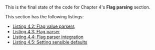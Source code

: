 
This is the final state of the code for Chapter 4's **Flag parsing** section.

This section has the following listings:

- [Listing 4.2: Flag value parsers](../../all-listings/04-command-line-interfaces/02-flag-value-parsers.md)
- [Listing 4.3: Flag parser](../../all-listings/04-command-line-interfaces/03-flag-parser.md)
- [Listing 4.4: Flag parser integration](../../all-listings/04-command-line-interfaces/04-flag-parser-integration.md)
- [Listing 4.5: Setting sensible defaults](../../all-listings/04-command-line-interfaces/05-setting-sensible-defaults.md)
